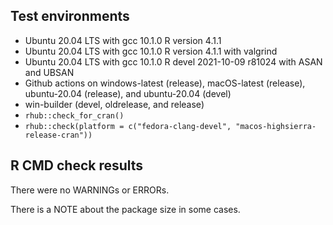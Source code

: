 ## Test environments
* Ubuntu 20.04 LTS with gcc 10.1.0
  R version 4.1.1
* Ubuntu 20.04 LTS with gcc 10.1.0
  R version 4.1.1 with valgrind
* Ubuntu 20.04 LTS with gcc 10.1.0
  R devel 2021-10-09 r81024 with ASAN and UBSAN
* Github actions on windows-latest (release), macOS-latest (release), 
  ubuntu-20.04 (release), and ubuntu-20.04 (devel)
* win-builder (devel, oldrelease, and release)
* `rhub::check_for_cran()`
* `rhub::check(platform = c("fedora-clang-devel", "macos-highsierra-release-cran"))`
  
## R CMD check results
There were no WARNINGs or ERRORs.

There is a NOTE about the package size in some cases.
